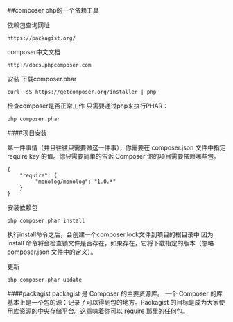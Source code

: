 ##composer
php的一个依赖工具

依赖包查询网址
```
https://packagist.org/
```
composer中文文档
```
http://docs.phpcomposer.com
```
安装
下载composer.phar
```
curl -sS https://getcomposer.org/installer | php
```
检查composer是否正常工作 只需要通过php来执行PHAR：
```
php composer.phar
```

####项目安装

第一件事情（并且往往只需要做这一件事），你需要在 composer.json 文件中指定 require key 的值。你只需要简单的告诉 Composer 你的项目需要依赖哪些包。 
```
{ 
    "require": {
         "monolog/monolog": "1.0.*" 
    }
}
```

安装依赖包
```
php composer.phar install
```
执行install命令之后，会创建一个composer.lock文件到项目的根目录中
因为 install 命令将会检查锁文件是否存在，如果存在，它将下载指定的版本（忽略 composer.json 文件中的定义）。 

更新
```
php composer.phar update
```

####packagist
packagist 是 Composer 的主要资源库。 一个 Composer 的库基本上是一个包的源：记录了可以得到包的地方。Packagist 的目标是成为大家使用库资源的中央存储平台。这意味着你可以 require 那里的任何包。 




